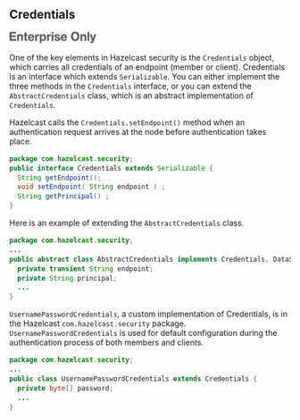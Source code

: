 

## Credentials

![](images/enterprise-onlycopy.jpg)


One of the key elements in Hazelcast security is the `Credentials` object, which carries all credentials of an endpoint (member or client). Credentials is an interface which extends `Serializable`. You can either implement the three methods in the `Credentials` interface, or you can extend the `AbstractCredentials` class, which is an abstract implementation of `Credentials`.

Hazelcast calls the `Credentials.setEndpoint()` method when an authentication request arrives at the node before authentication takes place.

```java
package com.hazelcast.security;
public interface Credentials extends Serializable {
  String getEndpoint();
  void setEndpoint( String endpoint ) ;    
  String getPrincipal() ;    
}
```

Here is an example of extending the `AbstractCredentials` class.

```java
package com.hazelcast.security;
...
public abstract class AbstractCredentials implements Credentials, DataSerializable {
  private transient String endpoint;
  private String principal;
  ...
}
```

`UsernamePasswordCredentials`, a custom implementation of Credentials, is in the Hazelcast `com.hazelcast.security` package. `UsernamePasswordCredentials` is used for default configuration during the authentication process of both members and clients.

```java
package com.hazelcast.security;
...
public class UsernamePasswordCredentials extends Credentials {
  private byte[] password;
  ...
}
```
